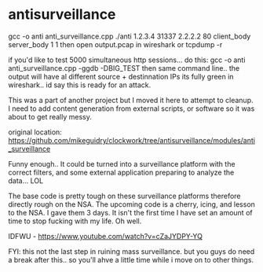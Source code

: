 # antisurveillance

gcc -o anti anti_surveillance.cpp
./anti 1.2.3.4 31337 2.2.2.2 80 client_body server_body 1 1
then open output.pcap in wireshark or tcpdump -r 


if you'd like to test 5000 simultaneous http sessions... do this:
gcc -o anti anti_surveillance.cpp -ggdb -DBIG_TEST
then same command line.. the output will have al different source + destinnation IPs
its fully green in wireshark.. id say this is ready for an attack.


This was a part of another project but I moved it here to attempt to cleanup.  I need to add content generation from external scripts, or software so it was about to get
really messy.

original location:
https://github.com/mikeguidry/clockwork/tree/antisurveillance/modules/anti_surveillance



Funny enough.. It could be turned into a surveillance platform with the correct filters, and some external application preparing to analyze the data... LOL


The base code is pretty tough on these surveillance platforms therefore directly rough on the NSA.  The upcoming code is a cherry, icing, and
lesson to the NSA.  I gave them 3 days.  It isn't the first time I have set an amount of time to stop fucking with my life.  Oh well.  

IDFWU - https://www.youtube.com/watch?v=cZaJYDPY-YQ


FYI: this not the last step in ruining mass surveillance.  but you guys do need a break after this.. so you'll ahve a little time while
i move on to other things.

